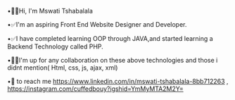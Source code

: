 •👋🏼Hi, I'm Mswati Tshabalala

•✅I'm an aspiring Front End Website Designer and Developer.

•✅I have completed learning OOP through JAVA,and started learning a Backend Technology called PHP.

•🙏🏼I'm up for any collaboration on these above technologies and those i didnt mention( Html, css, js, ajax, xml)

•🧰 to reach me https://www.linkedin.com/in/mswati-tshabalala-8bb712263 , https://instagram.com/cuffedbouy?igshid=YmMyMTA2M2Y= 